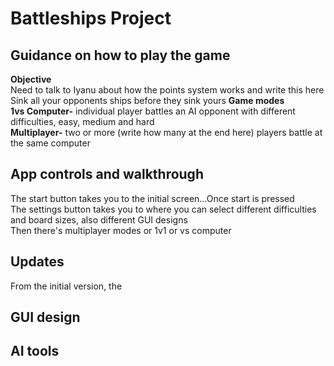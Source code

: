 # Battleships Project
## Guidance on how to play the game
**Objective**  
Need to talk to Iyanu about how the points system works and write this here
Sink all your opponents ships before they sink yours
**Game modes**  
**1vs Computer-** individual player battles an AI opponent with different difficulties, easy, medium and hard  
**Multiplayer-** two or more (write how many at the end here) players battle at the same computer  

## App controls and walkthrough
The start button takes you to the initial screen...Once start is pressed  
The settings button takes you to where you can select different difficulties and board sizes, also different GUI designs  
Then there's multiplayer modes or 1v1 or vs computer
## Updates
From the initial version, the 
## GUI design
## AI tools
